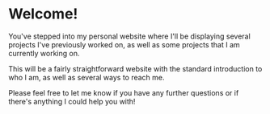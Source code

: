 # Welcome!

You've stepped into my personal website where I'll be displaying several projects I've previously worked on, as well as some projects that I am currently working on.

This will be a fairly straightforward website with the standard introduction to who I am, as well as several ways to reach me.

Please feel free to let me know if you have any further questions or if there's anything I could help you with!
